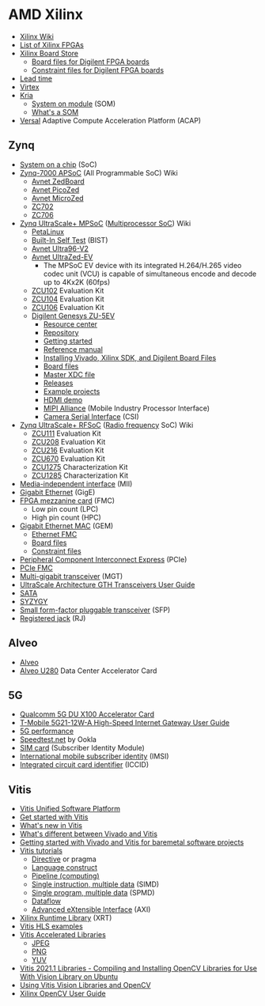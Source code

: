 # AMD Xilinx
* [Xilinx Wiki](https://xilinx-wiki.atlassian.net/wiki/spaces/A/overview)
* [List of Xilinx FPGAs](https://en.wikipedia.org/wiki/List_of_Xilinx_FPGAs)
* [Xilinx Board Store](https://github.com/Xilinx/XilinxBoardStore)
  * [Board files for Digilent FPGA boards](https://github.com/Digilent/vivado-boards)
  * [Constraint files for Digilent FPGA boards](https://github.com/Digilent/digilent-xdc)
* [Lead time](https://en.wikipedia.org/wiki/Lead_time)
* [Virtex](https://en.wikipedia.org/wiki/Virtex_(FPGA))
* [Kria](https://www.xilinx.com/products/som/kria.html)
  * [System on module](https://en.wikipedia.org/wiki/System_on_module) (SOM)
  * [What's a SOM](https://www.xilinx.com/products/som/what-is-a-som.html)
* [Versal](https://www.xilinx.com/products/silicon-devices/acap/versal.html) Adaptive Compute Acceleration Platform (ACAP)
## Zynq
* [System on a chip](https://en.wikipedia.org/wiki/System_on_a_chip) (SoC)
* [Zynq-7000 APSoC](https://xilinx-wiki.atlassian.net/wiki/spaces/A/pages/189530183/Zynq-7000) (All Programmable SoC) Wiki
  * [Avnet ZedBoard](https://www.avnet.com/wps/portal/us/products/avnet-boards/avnet-board-families/zedboard/)
  * [Avnet PicoZed](https://www.avnet.com/wps/portal/us/products/avnet-boards/avnet-board-families/picozed/)
  * [Avnet MicroZed](https://www.avnet.com/wps/portal/us/products/avnet-boards/avnet-board-families/microzed/)
  * [ZC702](https://www.xilinx.com/products/boards-and-kits/ek-z7-zc702-g.html)
  * [ZC706](https://www.xilinx.com/products/boards-and-kits/ek-z7-zc706-g.html)
* [Zynq UltraScale+ MPSoC](https://xilinx-wiki.atlassian.net/wiki/spaces/A/pages/444006775/Zynq+UltraScale+MPSoC) ([Multiprocessor SoC](https://en.wikipedia.org/wiki/Multiprocessor_system_on_a_chip)) Wiki
  * [PetaLinux](https://xilinx-wiki.atlassian.net/wiki/spaces/A/pages/18842250/PetaLinux)
  * [Built-In Self Test](https://xilinx-wiki.atlassian.net/wiki/spaces/A/pages/1544716298/Zynq+Ultrascale+MPSOC+BIST+and+SCUI+Guide) (BIST)
  * [Avnet Ultra96-V2](https://www.avnet.com/wps/portal/us/products/avnet-boards/avnet-board-families/ultra96-v2/)
  * [Avnet UltraZed-EV](https://www.avnet.com/wps/portal/us/products/avnet-boards/avnet-board-families/ultrazed/)
    * The MPSoC EV device with its integrated H.264/H.265 video codec unit (VCU) is capable of simultaneous encode and decode up to 4Kx2K (60fps)
  * [ZCU102](https://www.xilinx.com/products/boards-and-kits/ek-u1-zcu102-g.html) Evaluation Kit
  * [ZCU104](https://www.xilinx.com/products/boards-and-kits/zcu104.html) Evaluation Kit
  * [ZCU106](https://www.xilinx.com/products/boards-and-kits/zcu106.html) Evaluation Kit
  * [Digilent Genesys ZU-5EV](https://digilent.com/shop/genesys-zu-zynq-ultrascale-mpsoc-development-board/)
    * [Resource center](https://digilent.com/reference/programmable-logic/genesys-zu/start)
    * [Repository](https://github.com/Digilent/genesys-zu)
    * [Getting started](https://digilent.com/reference/programmable-logic/genesys-zu/getting-started)
    * [Reference manual](https://digilent.com/reference/programmable-logic/genesys-zu/reference-manual)
    * [Installing Vivado, Xilinx SDK, and Digilent Board Files](https://digilent.com/reference/programmable-logic/guides/installing-vivado-and-sdk)
    * [Board files](https://github.com/Digilent/vivado-boards/tree/master/new/board_files/genesys-zu-5ev/C.0)
    * [Master XDC file](https://github.com/Digilent/digilent-xdc/blob/master/Genesys-ZU-5EV-D-Master.xdc)
    * [Releases](https://github.com/Digilent/Genesys-ZU/releases)
    * [Example projects](https://digilent.com/reference/programmable-logic/genesys-zu/demos/start)
    * [HDMI demo](https://digilent.com/reference/programmable-logic/genesys-zu/demos/hdmi)
    * [MIPI Alliance](https://en.wikipedia.org/wiki/MIPI_Alliance) (Mobile Industry Processor Interface)
    * [Camera Serial Interface](https://en.wikipedia.org/wiki/Camera_Serial_Interface) (CSI)
* [Zynq UltraScale+ RFSoC](https://xilinx-wiki.atlassian.net/wiki/spaces/A/pages/189530203/Zynq+UltraScale+RFSoC) ([Radio frequency](https://en.wikipedia.org/wiki/Radio_frequency) SoC) Wiki
  * [ZCU111](https://www.xilinx.com/products/boards-and-kits/zcu111.html) Evaluation Kit
  * [ZCU208](https://www.xilinx.com/products/boards-and-kits/zcu208.html) Evaluation Kit
  * [ZCU216](https://www.xilinx.com/products/boards-and-kits/zcu216.html) Evaluation Kit
  * [ZCU670](https://www.xilinx.com/products/boards-and-kits/zcu670.html) Evaluation Kit
  * [ZCU1275](https://www.xilinx.com/products/boards-and-kits/zcu1275.html) Characterization Kit
  * [ZCU1285](https://www.xilinx.com/products/boards-and-kits/zcu1285.html) Characterization Kit
* [Media-independent interface](https://en.wikipedia.org/wiki/Media-independent_interface) (MII)
* [Gigabit Ethernet](https://en.wikipedia.org/wiki/Gigabit_Ethernet) (GigE)
* [FPGA mezzanine card](https://www.xilinx.com/products/boards-and-kits/fmc-cards.html) (FMC)
  * Low pin count (LPC)
  * High pin count (HPC)
* [Gigabit Ethernet MAC](https://xilinx-wiki.atlassian.net/wiki/spaces/A/pages/478937213/MPSoC+PS+and+PL+Ethernet+Example+Projects) (GEM)
  * [Ethernet FMC](https://ethernetfmc.com/)
  * [Board files](https://github.com/fpgadeveloper/ethernet-fmc-zynq-gem/tree/master/Vivado/boards/board_files)
  * [Constraint files](https://github.com/fpgadeveloper/ethernet-fmc-zynq-gem/tree/master/Vivado/src/constraints)
* [Peripheral Component Interconnect Express](https://en.wikipedia.org/wiki/PCI_Express) (PCIe)
* [PCIe FMC](https://www.xilinx.com/products/boards-and-kits/1-mbtpko.html)
* [Multi-gigabit transceiver](https://en.wikipedia.org/wiki/Multi-gigabit_transceiver) (MGT)
* [UltraScale Architecture GTH Transceivers User Guide](https://docs.xilinx.com/v/u/en-US/ug576-ultrascale-gth-transceivers)
* [SATA](https://en.wikipedia.org/wiki/Serial_ATA)
* [SYZYGY](https://syzygyfpga.io/)
* [Small form-factor pluggable transceiver](https://en.wikipedia.org/wiki/Small_form-factor_pluggable_transceiver) (SFP)
* [Registered jack](https://en.wikipedia.org/wiki/Registered_jack) (RJ)
## Alveo
* [Alveo](https://www.xilinx.com/products/boards-and-kits/alveo.html)
* [Alveo U280](https://www.xilinx.com/products/boards-and-kits/alveo/u280.html) Data Center Accelerator Card
## 5G
* [Qualcomm 5G DU X100 Accelerator Card](https://www.qualcomm.com/news/releases/2021/06/qualcomm-introduces-new-5g-distributed-unit-accelerator-card-drive-global)
* [T-Mobile 5G21-12W-A High-Speed Internet Gateway User Guide](https://www.t-mobile.com/support/public-files/attachments/T-Mobile%20High-Speed%20Internet%20Gateway%20End%20User%20Guide.pdf)
* [5G performance](https://www.t-mobile.com/news/network/t-mobile-dominates-in-new-5g-studies-and-advances-5g-with-carrier-aggregation)
* [Speedtest.net](https://en.wikipedia.org/wiki/Speedtest.net) by Ookla
* [SIM card](https://en.wikipedia.org/wiki/SIM_card) (Subscriber Identity Module)
* [International mobile subscriber identity](https://en.wikipedia.org/wiki/International_mobile_subscriber_identity) (IMSI)
* [Integrated circuit card identifier](https://en.wikipedia.org/wiki/SIM_card#ICCID) (ICCID)
## Vitis
* [Vitis Unified Software Platform](https://www.xilinx.com/products/design-tools/vitis/vitis-platform.html)
* [Get started with Vitis](https://www.xilinx.com/developer/products/vitis.html)
* [What's new in Vitis](https://www.xilinx.com/products/design-tools/vitis/vitis-whats-new.html)
* [What's different between Vivado and Vitis](https://digilent.com/blog/whats-different-between-vivado-and-vitis/)
* [Getting started with Vivado and Vitis for baremetal software projects](https://digilent.com/reference/programmable-logic/guides/getting-started-with-ipi)
* [Vitis tutorials](https://github.com/Xilinx/Vitis-Tutorials)
  * [Directive](https://en.wikipedia.org/wiki/Directive_(programming)) or pragma
  * [Language construct](https://en.wikipedia.org/wiki/Language_construct)  
  * [Pipeline (computing)](https://en.wikipedia.org/wiki/Pipeline_(computing))
  * [Single instruction, multiple data](https://en.wikipedia.org/wiki/Single_instruction,_multiple_data) (SIMD)
  * [Single program, multiple data](https://en.wikipedia.org/wiki/Single_program,_multiple_data) (SPMD)
  * [Dataflow](https://en.wikipedia.org/wiki/Dataflow)
  * [Advanced eXtensible Interface](https://en.wikipedia.org/wiki/Advanced_eXtensible_Interface) (AXI)
* [Xilinx Runtime Library](https://www.xilinx.com/products/design-tools/vitis/xrt.html) (XRT)
* [Vitis HLS examples](https://github.com/Xilinx/Vitis-HLS-Introductory-Examples)
* [Vitis Accelerated Libraries](https://github.com/Xilinx/Vitis_Libraries)
  * [JPEG](https://en.wikipedia.org/wiki/JPEG)
  * [PNG](https://en.wikipedia.org/wiki/Portable_Network_Graphics)
  * [YUV](https://en.wikipedia.org/wiki/YUV)
* [Vitis 2021.1 Libraries - Compiling and Installing OpenCV Libraries for Use With Vision Library on Ubuntu](https://support.xilinx.com/s/article/Vitis-2021-1-Libraries-Compiling-and-Installing-OpenCV)
* [Using Vitis Vision Libraries and OpenCV](https://support.xilinx.com/s/question/0D52E00006hpOJESA2/using-vitis-vision-libraries-and-opencv)
* [Xilinx OpenCV User Guide](https://docs.xilinx.com/v/u/en-US/ug1233-xilinx-opencv-user-guide)
